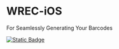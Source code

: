 # WREC-iOS

For Seamlessly Generating Your Barcodes

[![Static Badge](https://img.shields.io/badge/Get%20this%20Shortcut-black?style=for-the-badge&logo=apple)](https://github.com/Kapral67/WREC-iOS/releases/download/latest/WREC-Installer.shortcut)
